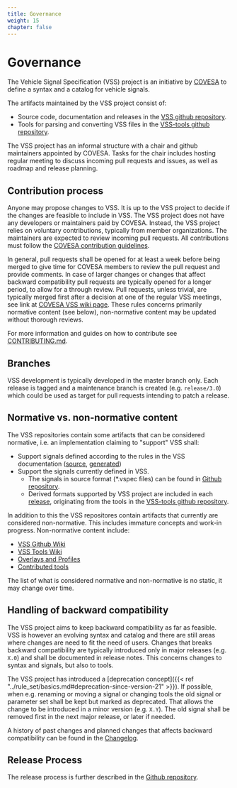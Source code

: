 ```yaml
---
title: Governance
weight: 15
chapter: false
---
```


# Governance

The Vehicle Signal Specification (VSS) project is an initiative by [COVESA](https://www.covesa.global/) to define a syntax and a catalog for vehicle signals.

The artifacts maintained by the VSS project consist of:

* Source code, documentation and releases in the [VSS github repository](https://github.com/COVESA/vehicle_signal_specification).
* Tools for parsing and converting VSS files in the [VSS-tools github repository](https://github.com/COVESA/vss-tools).

The VSS project has an informal structure with a chair and github maintainers appointed by COVESA.
Tasks for the chair includes hosting regular meeting to discuss incoming pull requests and issues, as well as roadmap and release planning.

## Contribution process

Anyone may propose changes to VSS. It is up to the VSS project to decide if the changes are feasible to include in VSS.
The VSS project does not have any developers or maintainers paid by COVESA.
Instead, the VSS project relies on voluntary contributions, typically from member organizations.
The maintainers are expected to review incoming pull requests.
All contributions must follow the [COVESA contribution guidelines](https://www.covesa.global/contribute).

In general, pull requests shall be opened for at least a week before being merged to give time for COVESA members to review the pull request and provide comments.
In case of larger changes or changes that affect backward compatibility pull requests are typically opened for a longer period, to allow for a through review.
Pull requests, unless trivial, are typically merged first after a decision at one of the regular VSS meetings, see link at [COVESA VSS wiki page](https://wiki.covesa.global/display/WIK4/VSS+-+Vehicle+Signal+Specification).
These rules concerns primarily normative content (see below), non-normative content may be updated without thorough reviews.

For more information and guides on how to contribute see [CONTRIBUTING.md](https://github.com/COVESA/vehicle_signal_specification/blob/master/CONTRIBUTING.md).

## Branches

VSS development is typically developed in the master branch only.
Each release is tagged and a maintenance branch is created (e.g. `release/3.0`) which could be used as target for pull requests intending to patch a release.

## Normative vs. non-normative content

The VSS repositories contain some artifacts that can be considered normative, i.e. an implementation claiming to "support" VSS shall:

* Support signals defined according to the rules in the VSS documentation
  ([source](https://github.com/COVESA/vehicle_signal_specification/tree/master/docs-gen), [generated](https://covesa.github.io/vehicle_signal_specification/))
* Support the signals currently defined in VSS.
    * The signals in source format (*.vspec files) can be found in [Github repository](https://github.com/COVESA/vehicle_signal_specification/tree/master/spec).
    * Derived formats supported by VSS project are included in each [release](https://github.com/COVESA/vehicle_signal_specification/releases),
      originating from the tools in the [VSS-tools github repository](https://github.com/COVESA/vss-tools).

In addition to this the VSS repositores contain artifacts that currently are considered non-normative. This includes immature concepts and work-in progress. Non-normative content include:

* [VSS Github Wiki](https://github.com/COVESA/vehicle_signal_specification/wiki)
* [VSS Tools Wiki](https://github.com/COVESA/vss-tools/wiki)
* [Overlays and Profiles](https://github.com/COVESA/vehicle_signal_specification/tree/master/overlays)
* [Contributed tools](https://github.com/COVESA/vss-tools/tree/master/contrib)

The list of what is considered normative and non-normative is no static, it may change over time.

## Handling of backward compatibility

The VSS project aims to keep backward compatibility as far as feasible.
VSS is however an evolving syntax and catalog and there are still areas where changes are need to fit the need of users.
Changes that breaks backward compatibility are typically introduced only in major releases (e.g. `X.0`) and shall be documented in release notes.
This concerns changes to syntax and signals, but also to tools.

The VSS project has introduced a [deprecation concept]({{< ref "../rule_set/basics.md#deprecation-since-version-21" >}}).
If possible, when e.g. renaming or moving a signal or changing tools the old signal or parameter set shall be kept but marked as deprecated.
That allows the change to be introduced in a minor version (e.g. `X.Y`). The old signal shall be removed first in the next major release, or later if needed.

A history of past changes and planned changes that affects backward compatibility can be found in the [Changelog](https://github.com/COVESA/vehicle_signal_specification/blob/master/CHANGELOG.md).

## Release Process

The release process is further described in the [Github repository](https://github.com/COVESA/vehicle_signal_specification/blob/master/RELEASE_PROCESS.md).
